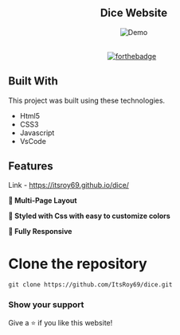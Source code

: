 <h2 align="center">
  Dice Website <br/>
</h2>
<div align="center">
  <img alt="Demo" src="https://user-images.githubusercontent.com/78967360/167240917-fabbcd1b-5151-4d44-ab08-0a17fbfca9c1.png" />

</div>

<br/>

<center>

[![forthebadge](https://forthebadge.com/images/badges/built-with-love.svg)](https://forthebadge.com) &nbsp;
</center>

## Built With

This project was built using these technologies.

- Html5
- CSS3
- Javascript
- VsCode

## Features

Link - https://itsroy69.github.io/dice/

**📖 Multi-Page Layout**

**🎨 Styled with Css with easy to customize colors**

**📱 Fully Responsive**

# Clone the repository
`git clone https://github.com/ItsRoy69/dice.git`

### Show your support

Give a ⭐ if you like this website!
